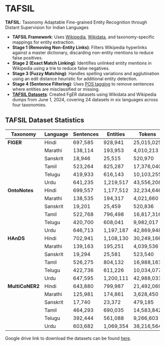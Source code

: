 # TAFSIL
**TAFSIL**: Taxonomy Adaptable Fine-grained Entity Recognition through Distant Supervision for Indian Languages

- **TAFSIL Framework**: Uses [Wikipedia](https://www.wikipedia.org/), [Wikidata](https://www.wikidata.org/wiki/Wikidata:Main_Page), and taxonomy-specific mappings for entity extraction.
- **Stage 1 (Removing Non-Entity Links)**: Filters Wikipedia hyperlinks against a master dictionary, discarding non-entity mentions to reduce false positives.
- **Stage 2 (Exact Match Linking)**: Identifies unlinked entity mentions in Wikipedia using a trie to reduce false negatives.
- **Stage 3 (Fuzzy Matching)**: Handles spelling variations and agglutination using an edit distance heuristic for additional entity detection.
- **Stage 4 (Sentence Filtering)**: Uses [POS tagging](https://github.com/stanfordnlp/stanza) to remove sentences where entities are misclassified or missing.
- [**TAFSIL Datasets**](https://drive.google.com/drive/folders/1dLJNMBs_L-Yd6SGbkK20eZlw0oxbUHYY?usp=sharing): Created FgER datasets using Wikidata and Wikipedia dumps from June 1, 2024, covering 24 datasets in six languages across four taxonomies.


## TAFSIL Dataset Statistics

| Taxonomy     | Language  | Sentences | Entities  | Tokens     |
|-------------|-----------|-----------|-----------|------------|
| **FIGER**   | Hindi     | 697,585   | 928,941   | 25,015,025 |
|             | Marathi   | 138,114   | 193,953   | 4,010,213  |
|             | Sanskrit  | 18,946    | 25,515    | 520,970    |
|             | Tamil     | 523,264   | 825,287   | 17,376,040 |
|             | Telugu    | 419,933   | 616,143   | 10,103,255 |
|             | Urdu      | 641,235   | 1,219,517 | 43,556,208 |
| **OntoNotes** | Hindi   | 699,557   | 1,177,512 | 32,234,646 |
|             | Marathi   | 138,535   | 194,317   | 4,021,660  |
|             | Sanskrit  | 19,201    | 25,459    | 520,836    |
|             | Tamil     | 522,768   | 796,498   | 16,817,316 |
|             | Telugu    | 420,700   | 608,041   | 9,982,017  |
|             | Urdu      | 646,713   | 1,197,187 | 42,869,948 |
| **HAnDS**   | Hindi     | 702,941   | 1,108,130 | 30,249,166 |
|             | Marathi   | 139,163   | 195,251   | 4,039,536  |
|             | Sanskrit  | 19,294    | 25,581    | 523,540    |
|             | Tamil     | 526,275   | 804,132   | 16,988,161 |
|             | Telugu    | 422,736   | 611,226   | 10,034,077 |
|             | Urdu      | 647,595   | 1,200,111 | 42,988,031 |
| **MultiCoNER2** | Hindi | 643,880   | 799,987   | 21,492,069 |
|             | Marathi   | 125,981   | 174,861   | 3,628,450  |
|             | Sanskrit  | 17,740    | 23,372    | 479,185    |
|             | Tamil     | 464,293   | 690,035   | 14,583,842 |
|             | Telugu    | 392,444   | 561,088   | 9,266,603  |
|             | Urdu      | 603,682   | 1,069,354 | 38,216,564 |

Google drive link to download the datasets can be found [here](https://drive.google.com/drive/folders/1dLJNMBs_L-Yd6SGbkK20eZlw0oxbUHYY?usp=sharing).
